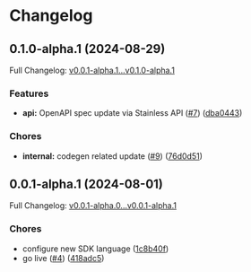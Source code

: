 # Changelog

## 0.1.0-alpha.1 (2024-08-29)

Full Changelog: [v0.0.1-alpha.1...v0.1.0-alpha.1](https://github.com/bannerify/bannerify-go/compare/v0.0.1-alpha.1...v0.1.0-alpha.1)

### Features

* **api:** OpenAPI spec update via Stainless API ([#7](https://github.com/bannerify/bannerify-go/issues/7)) ([dba0443](https://github.com/bannerify/bannerify-go/commit/dba044352775e19db9664f8e0bd8ade71c6bcd52))


### Chores

* **internal:** codegen related update ([#9](https://github.com/bannerify/bannerify-go/issues/9)) ([76d0d51](https://github.com/bannerify/bannerify-go/commit/76d0d51dec93a13102cc1848d440e66ee392d6ca))

## 0.0.1-alpha.1 (2024-08-01)

Full Changelog: [v0.0.1-alpha.0...v0.0.1-alpha.1](https://github.com/bannerify/bannerify-go/compare/v0.0.1-alpha.0...v0.0.1-alpha.1)

### Chores

* configure new SDK language ([1c8b40f](https://github.com/bannerify/bannerify-go/commit/1c8b40fd922836c6c3ea9c2fa58acc107d2fbc5b))
* go live ([#4](https://github.com/bannerify/bannerify-go/issues/4)) ([418adc5](https://github.com/bannerify/bannerify-go/commit/418adc57bfcb67b65b85905e610ecb5d63c27671))

